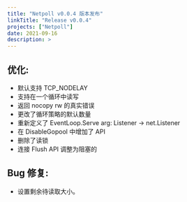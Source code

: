 ```yaml
---
title: "Netpoll v0.0.4 版本发布"
linkTitle: "Release v0.0.4"
projects: ["Netpoll"]
date: 2021-09-16
description: >
---
```


## 优化:

- 默认支持 TCP_NODELAY
- 支持在一个循环中读写
- 返回 nocopy rw 的真实错误
- 更改了循环策略的默认数量
- 重新定义了 EventLoop.Serve arg: Listener -> net.Listener
- 在 DisableGopool 中增加了 API
- 删除了读锁
- 连接 Flush API 调整为阻塞的

## Bug 修复:

- 设置剩余待读取大小。
